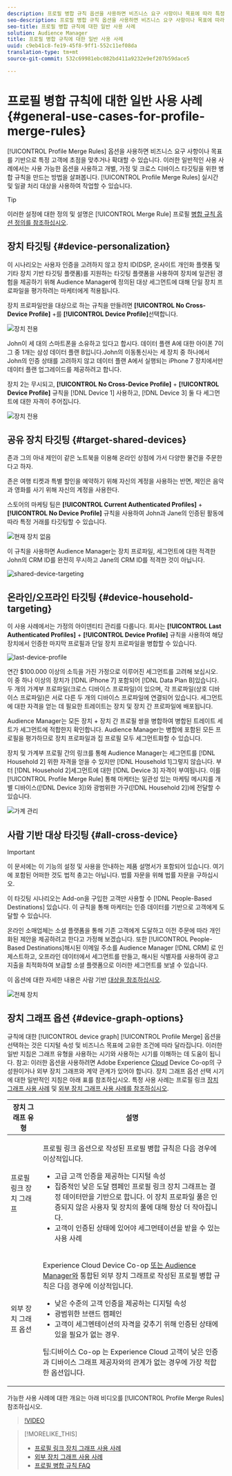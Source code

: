 ```yaml
---
description: 프로필 병합 규칙 옵션을 사용하면 비즈니스 요구 사항이나 목표에 따라 특정 대상에 대한 고객 초점을 확장하거나 강화할 수 있습니다. 이러한 일반적인 사용 사례에서는 사용 가능한 옵션을 사용하고 개별, 가정 및 크로스 디바이스 타깃팅을 위한 병합 규칙을 만드는 방법을 살펴봅니다.
seo-description: 프로필 병합 규칙 옵션을 사용하면 비즈니스 요구 사항이나 목표에 따라 특정 대상에 대한 고객 초점을 확장하거나 강화할 수 있습니다. 이러한 일반적인 사용 사례에서는 사용 가능한 옵션을 사용하고 개별, 가정 및 크로스 디바이스 타깃팅을 위한 병합 규칙을 만드는 방법을 살펴봅니다.
seo-title: 프로필 병합 규칙에 대한 일반 사용 사례
solution: Audience Manager
title: 프로필 병합 규칙에 대한 일반 사용 사례
uuid: c9eb41c8-fe19-45f8-9ff1-552c11ef08da
translation-type: tm+mt
source-git-commit: 532c69981ebc082bd411a9232e9ef207b59dace5

---
```



# 프로필 병합 규칙에 대한 일반 사용 사례 {#general-use-cases-for-profile-merge-rules}

[!UICONTROL Profile Merge Rules] 옵션을 사용하면 비즈니스 요구 사항이나 목표를 기반으로 특정 고객에 초점을 맞추거나 확대할 수 있습니다. 이러한 일반적인 사용 사례에서는 사용 가능한 옵션을 사용하고 개별, 가정 및 크로스 디바이스 타깃팅을 위한 병합 규칙을 만드는 방법을 살펴봅니다. [!UICONTROL Profile Merge Rules] 실시간 및 일괄 처리 대상을 사용하여 작업할 수 있습니다.

>[!TIP]
>
>이러한 설정에 대한 정의 및 설명은 [!UICONTROL Merge Rule] 프로필 [병합 규칙 옵션 정의를 참조하십시오](merge-rule-definitions.md).

## 장치 타깃팅 {#device-personalization}

이 시나리오는 사용자 인증을 고려하지 않고 장치 ID(DSP, 온사이트 개인화 플랫폼 및 기타 장치 기반 타깃팅 플랫폼)를 지원하는 타깃팅 플랫폼을 사용하여 장치에 일관된 경험을 제공하기 위해 Audience Manager에 정의된 대상 세그먼트에 대해 단일 장치 프로파일을 평가하려는 마케터에게 적용됩니다.

장치 프로파일만을 대상으로 하는 규칙을 만들려면 **[!UICONTROL No Cross-Device Profile]** +를 **[!UICONTROL Device Profile]**&#x200B;선택합니다.

![장치 전용](assets/device-only.png)

John이 세 대의 스마트폰을 소유하고 있다고 합시다. 데이터 플랜 A에 대한 아이폰 7이 그 중 1개는 삼성 데이터 플랜 B입니다.John의 이동통신사는 세 장치 중 하나에서 John의 인증 상태를 고려하지 않고 데이터 플랜 A에서 실행되는 iPhone 7 장치에서만 데이터 플랜 업그레이드를 제공하려고 합니다.

장치 2는 무시되고, **[!UICONTROL No Cross-Device Profile]** + **[!UICONTROL Device Profile]** 규칙을 [!DNL Device 1] 사용하고, [!DNL Device 3] 둘 다 세그먼트에 대한 자격이 주어집니다.

![장치 전용](assets/device-management.png)

## 공유 장치 타깃팅 {#target-shared-devices}

존과 그의 아내 제인이 같은 노트북을 이용해 온라인 상점에 가서 다양한 물건을 주문한다고 하자.

존은 여행 티켓과 특별 할인을 예약하기 위해 자신의 계정을 사용하는 반면, 제인은 음악과 영화를 사기 위해 자신의 계정을 사용한다.

스토어의 마케팅 팀은 **[!UICONTROL Current Authenticated Profiles]** + **[!UICONTROL No Device Profile]** 규칙을 사용하여 John과 Jane의 인증된 활동에 따라 특정 거래를 타깃팅할 수 있습니다.

![현재 장치 없음](assets/current-no-device.png)

이 규칙을 사용하면 Audience Manager는 장치 프로파일, 세그먼트에 대한 적격한 John의 CRM ID를 완전히 무시하고 Jane의 CRM ID를 적격한 것이 아닙니다.

![shared-device-targeting](assets/shared-device-targeting.png)

## 온라인/오프라인 타깃팅 {#device-household-targeting}

이 사용 사례에서는 가정의 아이덴티티 관리를 다룹니다. 회사는 **[!UICONTROL Last Authenticated Profiles]** + **[!UICONTROL Device Profile]** 규칙을 사용하여 해당 장치에서 인증한 마지막 프로필과 단일 장치 프로파일을 병합할 수 있습니다.

![last-device-profile](assets/last-device-profile.png)

연간 $100.000 이상의 소득을 가진 가정으로 이루어진 세그먼트를 고려해 보십시오. 이 중 하나 이상의 장치가 [!DNL iPhone 7] 포함되어 [!DNL Data Plan B]있습니다. 두 개의 가계부 프로파일(크로스 디바이스 프로파일)이 있으며, 각 프로파일(상호 디바이스 프로파일)은 서로 다른 두 개의 디바이스 프로파일에 연결되어 있습니다. 세그먼트에 대한 자격을 얻는 데 필요한 트레이트는 장치 및 장치 간 프로파일에 배포됩니다.

Audience Manager는 모든 장치 + 장치 간 프로필 쌍을 병합하여 병합된 트레이트 세트가 세그먼트에 적합한지 확인합니다. Audience Manager는 병합에 포함된 모든 프로필을 평가하므로 장치 프로파일과 집 프로필 모두 세그먼트화할 수 있습니다.

장치 및 가계부 프로필 간의 링크를 통해 Audience Manager는 세그먼트를 [!DNL Household 2] 위한 자격을 얻을 수 있지만 [!DNL Household 1]그렇지 않습니다. 부터 [!DNL Household 2]세그먼트에 대한 [!DNL Device 3] 자격이 부여됩니다. 이를 [!UICONTROL Profile Merge Rule] 통해 마케터는 일관성 있는 마케팅 메시지를 개별 디바이스([!DNL Device 3])와 광범위한 가구([!DNL Household 2])에 전달할 수 있습니다.

![가계 관리](assets/household-management.png)

## 사람 기반 대상 타깃팅 {#all-cross-device}

> [!IMPORTANT]
>
> 이 문서에는 이 기능의 설정 및 사용을 안내하는 제품 설명서가 포함되어 있습니다. 여기에 포함된 어떠한 것도 법적 충고는 아닙니다. 법률 자문을 위해 법률 자문을 구하십시오.

이 타깃팅 시나리오는 Add-on을 구입한 고객만 사용할 수 [!DNL People-Based Destinations] 있습니다. 이 규칙을 통해 마케터는 인증 데이터를 기반으로 고객에게 도달할 수 있습니다.

온라인 소매업체는 소셜 플랫폼을 통해 기존 고객에게 도달하고 이전 주문에 따라 개인화된 제안을 제공하려고 한다고 가정해 보겠습니다. 또한 [!UICONTROL People-Based Destinations]해시된 이메일 주소를 Audience Manager [!DNL CRM] 로 인제스트하고, 오프라인 데이터에서 세그먼트를 만들고, 해시된 식별자를 사용하여 광고 지출을 최적화하여 보급할 소셜 플랫폼으로 이러한 세그먼트를 보낼 수 있습니다.

이 옵션에 대한 자세한 내용은 사람 기반 [대상을 참조하십시오](../destinations/people-based-destinations-overview.md).

![전체 장치](assets/all-cross-device.png)

## 장치 그래프 옵션 {#device-graph-options}

규칙에 대한 [!UICONTROL device graph] [!UICONTROL Profile Merge] 옵션을 선택하는 것은 디지털 속성 및 비즈니스 목표에 고유한 조건에 따라 달라집니다. 이러한 일반 지침은 그래프 유형을 사용하는 시기와 사용하는 시기를 이해하는 데 도움이 됩니다. 참고: 이러한 옵션을 사용하려면 Adobe Experience [Cloud](https://docs.adobe.com/content/help/en/device-co-op/using/home.html) Device Co-op의 구성원이거나 외부 장치 그래프와 계약 관계가 있어야 합니다. 장치 그래프 옵션 선택 시기에 대한 일반적인 지침은 아래 표를 참조하십시오. 특정 사용 사례는 프로필 링크 [장치 그래프 사용 사례](profile-link-use-case.md) 및 [외부 장치 그래프 사용 사례를 참조하십시오](external-graph-use-cases.md).

<table id="table_66D9152D4FF040A186003272D456625D"> 
 <thead> 
  <tr> 
   <th colname="col1" class="entry"> 장치 그래프 유형 </th> 
   <th colname="col2" class="entry"> 설명 </th> 
  </tr>
 </thead>
 <tbody> 
  <tr> 
   <td colname="col1"> <p><span class="wintitle"> 프로필 링크 장치 그래프</span> </p> </td> 
   <td colname="col2"> <p><span class="wintitle"> 프로필 링크</span> 옵션으로 작성된 프로필 <span class="wintitle"> 병합</span> 규칙은 다음 경우에 이상적입니다. </p> <p> 
     <ul id="ul_FF44FA894BB2448887C8EDA9C8407EF9"> 
      <li id="li_E22505210C664FE6A9AA7C61244B36DA">고급 고객 인증을 제공하는 디지털 속성 </li> 
      <li id="li_BE7112EE611E4DEB95B5C0A2852BFA97">집중적인 낮은 도달 캠페인 프로필 <span class="wintitle"> 링크</span> 장치 그래프는 결정 데이터만을 기반으로 합니다. 이 장치 프로파일 풀은 인증되지 않은 사용자 및 장치의 풀에 대해 항상 더 작아집니다. </li> 
      <li id="li_5FD9E936A72A4EFE80E694FA2E08E385">고객이 인증된 상태에 있어야 세그먼테이션을 받을 수 있는 사용 사례 </li> 
     </ul> </p> </td> 
  </tr> 
  <tr> 
   <td colname="col1"> <p>외부 장치 그래프 옵션 </p> </td> 
   <td colname="col2"> <p><span class="wintitle"> Experience</span> Cloud Device Co-op <a href="https://marketing.adobe.com/resources/help/en_US/mcdc/" format="https" scope="external"> 또는 Audience Manager와</a> 통합된 외부 장치 그래프로 작성된 프로필 병합 <span class="keyword"> 규칙은 다음 경우에</span> 이상적입니다. </p> <p> 
     <ul id="ul_D76D773988604A619FA4A3BF37F910F0"> 
      <li id="li_969A0755A9E34CBEB2F7331C137B9A26">낮은 수준의 고객 인증을 제공하는 디지털 속성 </li> 
      <li id="li_AC78C8B4AD5340FFAC44FE851096C6A6">광범위한 브랜드 캠페인 </li> 
      <li id="li_14AEC54CE34440889A3A36324EC6F497">고객이 세그멘테이션의 자격을 갖추기 위해 인증된 상태에 있을 필요가 없는 경우. </li> 
     </ul> </p> <p> <p>팁:디바이스 <span class="keyword"> Co-op</span> 는 Experience Cloud <span class="keyword"></span> 고객이 낮은 인증과 디바이스 그래프 제공자와의 관계가 없는 경우에 가장 적합한 옵션입니다. </p> </p> </td> 
  </tr> 
 </tbody> 
</table>

가능한 사용 사례에 대한 개요는 아래 비디오를 [!UICONTROL Profile Merge Rules]참조하십시오.

>[!VIDEO](https://video.tv.adobe.com/v/28975/?captions=kor)

>[!MORELIKE_THIS]
>
>* [프로필 링크 장치 그래프 사용 사례](profile-link-use-case.md)
>* [외부 장치 그래프 사용 사례](external-graph-use-cases.md)
>* [프로필 병합 규칙 FAQ](../../faq/faq-profile-merge.md)

